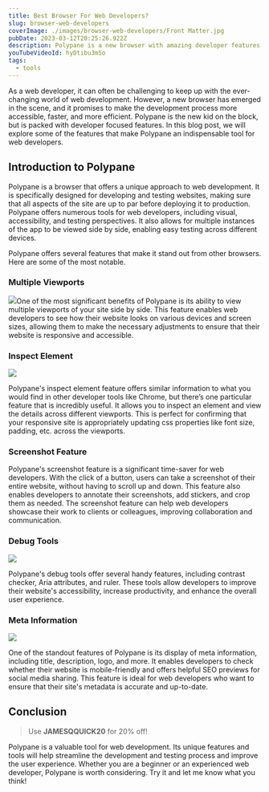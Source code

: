 ```yaml
---
title: Best Browser For Web Developers?
slug: browser-web-developers
coverImage: ./images/browser-web-developers/Front Matter.jpg
pubDate: 2023-03-12T20:25:26.922Z
description: Polypane is a new browser with amazing developer features.
youTubeVideoId: hyDtibu3mSo
tags:
  - tools
---
```


As a web developer, it can often be challenging to keep up with the ever-changing world of web development. However, a new browser has emerged in the scene, and it promises to make the development process more accessible, faster, and more efficient. Polypane is the new kid on the block, but is packed with developer focused features. In this blog post, we will explore some of the features that make Polypane an indispensable tool for web developers.

## Introduction to Polypane

Polypane is a browser that offers a unique approach to web development. It is specifically designed for developing and testing websites, making sure that all aspects of the site are up to par before deploying it to production. Polypane offers numerous tools for web developers, including visual, accessibility, and testing perspectives. It also allows for multiple instances of the app to be viewed side by side, enabling easy testing across different devices.

Polypane offers several features that make it stand out from other browsers. Here are some of the most notable.

### Multiple Viewports

![](/images/posts/browser-web-developers/1.png)One of the most significant benefits of Polypane is its ability to view multiple viewports of your site side by side. This feature enables web developers to see how their website looks on various devices and screen sizes, allowing them to make the necessary adjustments to ensure that their website is responsive and accessible.

### Inspect Element

![](/images/posts/browser-web-developers/2.png)

Polypane's inspect element feature offers similar information to what you would find in other developer tools like Chrome, but there’s one particular feature that is incredibly useful. It allows you to inspect an element and view the details across different viewports. This is perfect for confirming that your responsive site is appropriately updating css properties like font size, padding, etc. across the viewports.

### Screenshot Feature

Polypane's screenshot feature is a significant time-saver for web developers. With the click of a button, users can take a screenshot of their entire website, without having to scroll up and down. This feature also enables developers to annotate their screenshots, add stickers, and crop them as needed. The screenshot feature can help web developers showcase their work to clients or colleagues, improving collaboration and communication.

### Debug Tools

![](/images/posts/browser-web-developers/3.png)

Polypane's debug tools offer several handy features, including contrast checker, Aria attributes, and ruler. These tools allow developers to improve their website's accessibility, increase productivity, and enhance the overall user experience.

### Meta Information

![](/images/posts/browser-web-developers/4.png)

One of the standout features of Polypane is its display of meta information, including title, description, logo, and more. It enables developers to check whether their website is mobile-friendly and offers helpful SEO previews for social media sharing. This feature is ideal for web developers who want to ensure that their site's metadata is accurate and up-to-date.

## Conclusion

> Use **JAMESQQUICK20** for 20% off!

Polypane is a valuable tool for web development. Its unique features and tools will help streamline the development and testing process and improve the user experience. Whether you are a beginner or an experienced web developer, Polypane is worth considering. Try it and let me know what you think!
